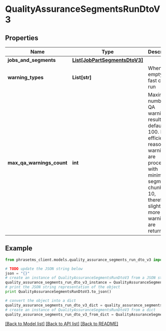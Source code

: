 # QualityAssuranceSegmentsRunDtoV3

## Properties

| Name                      | Type                                                      | Description                                                                                                                                                                                 | Notes      |
| ------------------------- | --------------------------------------------------------- | ------------------------------------------------------------------------------------------------------------------------------------------------------------------------------------------- | ---------- |
| **jobs_and_segments**     | [**List[JobPartSegmentsDtoV3]**](JobPartSegmentsDtoV3.md) |                                                                                                                                                                                             |
| **warning_types**         | **List[str]**                                             | When empty only fast checks run                                                                                                                                                             | [optional] |
| **max_qa_warnings_count** | **int**                                                   | Maximum number of QA warnings in result, default: 100. For efficiency reasons QA warnings are processed with minimum segments chunk size 10, therefore slightly more warnings are returned. | [optional] |

## Example

```python
from phrasetms_client.models.quality_assurance_segments_run_dto_v3 import QualityAssuranceSegmentsRunDtoV3

# TODO update the JSON string below
json = "{}"
# create an instance of QualityAssuranceSegmentsRunDtoV3 from a JSON string
quality_assurance_segments_run_dto_v3_instance = QualityAssuranceSegmentsRunDtoV3.from_json(json)
# print the JSON string representation of the object
print QualityAssuranceSegmentsRunDtoV3.to_json()

# convert the object into a dict
quality_assurance_segments_run_dto_v3_dict = quality_assurance_segments_run_dto_v3_instance.to_dict()
# create an instance of QualityAssuranceSegmentsRunDtoV3 from a dict
quality_assurance_segments_run_dto_v3_from_dict = QualityAssuranceSegmentsRunDtoV3.from_dict(quality_assurance_segments_run_dto_v3_dict)
```

[[Back to Model list]](../README.md#documentation-for-models) [[Back to API list]](../README.md#documentation-for-api-endpoints) [[Back to README]](../README.md)
